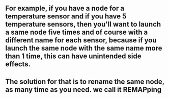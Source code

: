 ## For example, if you have a node for a temperature sensor and if you have 5 temperature sensors, then you'll want to launch a same node five times and of course with a different name for each sensor, because if you launch the same node with the same name more than 1 time, this can have unintended side effects. 
## The solution for that is to rename the same node, as many time as you need. we call it REMAPping

